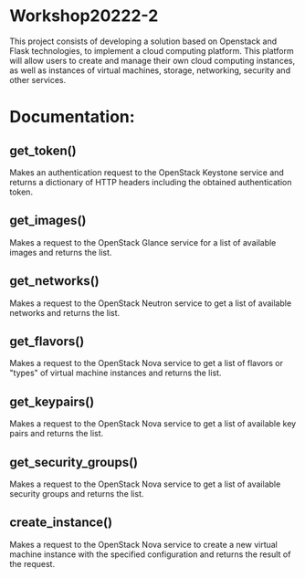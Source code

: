 # Workshop20222-2
This project consists of developing a solution based on Openstack and Flask technologies, to implement a cloud computing platform. This platform will allow users to create and manage their own cloud computing instances, as well as instances of virtual machines, storage, networking, security and other services.

# Documentation:

## get_token()
Makes an authentication request to the OpenStack Keystone service and returns a dictionary of HTTP headers including the obtained authentication token.

## get_images()
Makes a request to the OpenStack Glance service for a list of available images and returns the list.

## get_networks()
Makes a request to the OpenStack Neutron service to get a list of available networks and returns the list.

## get_flavors()
Makes a request to the OpenStack Nova service to get a list of flavors or "types" of virtual machine instances and returns the list.

## get_keypairs()
Makes a request to the OpenStack Nova service to get a list of available key pairs and returns the list.

## get_security_groups()
Makes a request to the OpenStack Nova service to get a list of available security groups and returns the list.

## create_instance()
Makes a request to the OpenStack Nova service to create a new virtual machine instance with the specified configuration and returns the result of the request.

